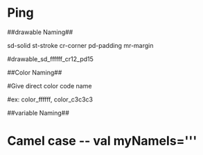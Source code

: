 # Ping

##drawable Naming##

sd-solid
st-stroke
cr-corner
pd-padding
mr-margin

#drawable_sd_ffffff_cr12_pd15

##Color Naming##

#Give direct color code name

#ex: color_ffffff, color_c3c3c3

##variable Naming##
# Camel case -- val myNameIs='''
